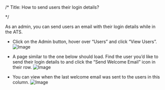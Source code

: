 /*
Title: How to send users their login details?

*/
  
​​As an admin, you can send users an email with their login details while in the ATS.  
  

- Click on the Admin button, hover over “Users” and click “View Users”.
![Image](https://s3.amazonaws.com/tw-desk/i/122167/attachment-inline/98318.20150501135741863.98318.20150501135741863wwVGk)  
  

- A page similar to the one below should load. Find the user you’d like to send their login details to and click the “Send Welcome Email” icon in their row.
![Image](https://s3.amazonaws.com/tw-desk/i/122167/attachment-inline/98318.20150501135758754.98318.20150501135758754dhjHt)  
  

- You can view when the last welcome email was sent to the users in this column.
![Image](https://s3.amazonaws.com/tw-desk/i/122167/attachment-inline/98318.20150501135811070.98318.20150501135811070nL89S)